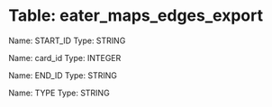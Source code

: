 Table: eater_maps_edges_export
==============================

Name: START_ID
Type: STRING

Name: card_id
Type: INTEGER

Name: END_ID
Type: STRING

Name: TYPE
Type: STRING

